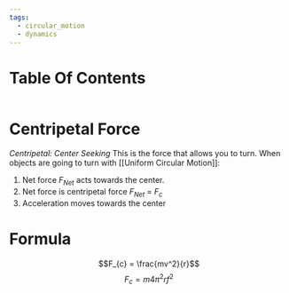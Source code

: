 ```yaml
---
tags:
  - circular_motion
  - dynamics
---
```

# Table Of Contents
```table-of-contents
```
# Centripetal Force
*Centripetal: Center Seeking*
This is the force that allows you to turn.
When objects are going to turn with [[Uniform Circular Motion]]: 
1. Net force $F_{Net}$ acts towards the center.
2. Net force is centripetal force $F_{Net}$ = $F_{c}$
3. Acceleration moves towards the center

# Formula
$$F_{c} = \frac{mv^2}{r}$$
$$F_{c} = m4\pi^2rf^2$$
